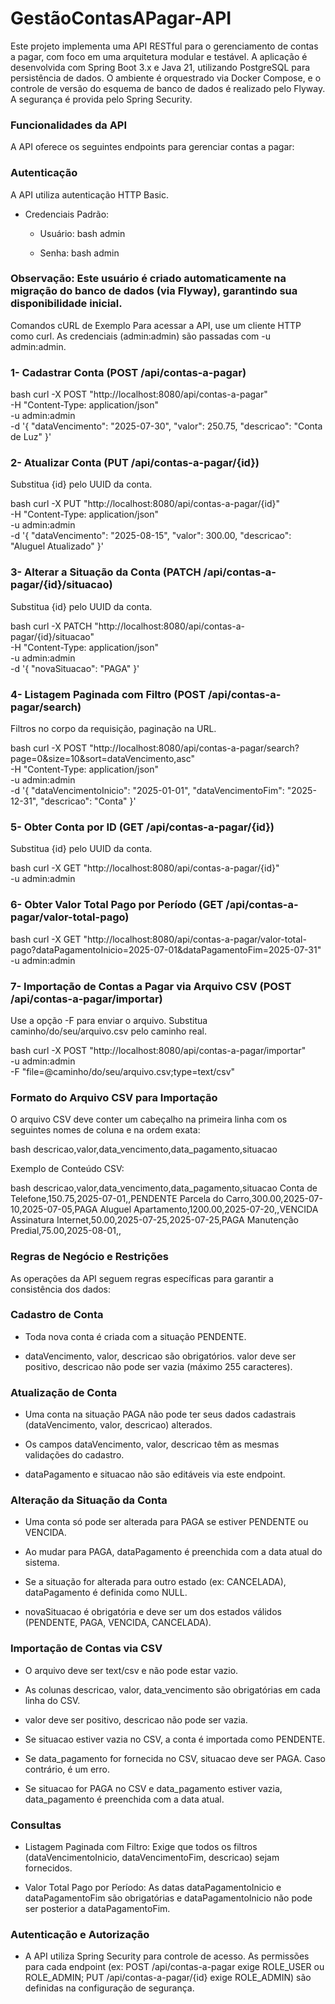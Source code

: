 # GestãoContasAPagar-API
Este projeto implementa uma API RESTful para o gerenciamento de contas a pagar, com foco em uma arquitetura modular e testável. A aplicação é desenvolvida com Spring Boot 3.x e Java 21, utilizando PostgreSQL para persistência de dados. O ambiente é orquestrado via Docker Compose, e o controle de versão do esquema de banco de dados é realizado pelo Flyway. A segurança é provida pelo Spring Security.

### Funcionalidades da API
A API oferece os seguintes endpoints para gerenciar contas a pagar:

### Autenticação
A API utiliza autenticação HTTP Basic.

- Credenciais Padrão:

  - Usuário:
   bash
  admin

  - Senha:
   bash
  admin

### Observação: Este usuário é criado automaticamente na migração do banco de dados (via Flyway), garantindo sua disponibilidade inicial.

Comandos cURL de Exemplo
Para acessar a API, use um cliente HTTP como curl. As credenciais (admin:admin) são passadas com -u admin:admin.

### 1- Cadastrar Conta (POST /api/contas-a-pagar)

 bash
curl -X POST "http://localhost:8080/api/contas-a-pagar" \
-H "Content-Type: application/json" \
-u admin:admin \
-d '{
  "dataVencimento": "2025-07-30",
  "valor": 250.75,
  "descricao": "Conta de Luz"
}'

### 2- Atualizar Conta (PUT /api/contas-a-pagar/{id})
Substitua {id} pelo UUID da conta.

 bash
curl -X PUT "http://localhost:8080/api/contas-a-pagar/{id}" \
-H "Content-Type: application/json" \
-u admin:admin \
-d '{
  "dataVencimento": "2025-08-15",
  "valor": 300.00,
  "descricao": "Aluguel Atualizado"
}'

### 3- Alterar a Situação da Conta (PATCH /api/contas-a-pagar/{id}/situacao)
Substitua {id} pelo UUID da conta.

 bash
curl -X PATCH "http://localhost:8080/api/contas-a-pagar/{id}/situacao" \
-H "Content-Type: application/json" \
-u admin:admin \
-d '{
  "novaSituacao": "PAGA"
}'

### 4- Listagem Paginada com Filtro (POST /api/contas-a-pagar/search)
Filtros no corpo da requisição, paginação na URL.

 bash
curl -X POST "http://localhost:8080/api/contas-a-pagar/search?page=0&size=10&sort=dataVencimento,asc" \
-H "Content-Type: application/json" \
-u admin:admin \
-d '{
  "dataVencimentoInicio": "2025-01-01",
  "dataVencimentoFim": "2025-12-31",
  "descricao": "Conta"
}'

### 5- Obter Conta por ID (GET /api/contas-a-pagar/{id})
Substitua {id} pelo UUID da conta.

 bash
curl -X GET "http://localhost:8080/api/contas-a-pagar/{id}" \
-u admin:admin

### 6- Obter Valor Total Pago por Período (GET /api/contas-a-pagar/valor-total-pago)

 bash
curl -X GET "http://localhost:8080/api/contas-a-pagar/valor-total-pago?dataPagamentoInicio=2025-07-01&dataPagamentoFim=2025-07-31" \
-u admin:admin

### 7- Importação de Contas a Pagar via Arquivo CSV (POST /api/contas-a-pagar/importar)
Use a opção -F para enviar o arquivo. Substitua caminho/do/seu/arquivo.csv pelo caminho real.

 bash
curl -X POST "http://localhost:8080/api/contas-a-pagar/importar" \
-u admin:admin \
-F "file=@caminho/do/seu/arquivo.csv;type=text/csv"

### Formato do Arquivo CSV para Importação
O arquivo CSV deve conter um cabeçalho na primeira linha com os seguintes nomes de coluna e na ordem exata:

 bash
descricao,valor,data_vencimento,data_pagamento,situacao

Exemplo de Conteúdo CSV:

 bash
descricao,valor,data_vencimento,data_pagamento,situacao
Conta de Telefone,150.75,2025-07-01,,PENDENTE
Parcela do Carro,300.00,2025-07-10,2025-07-05,PAGA
Aluguel Apartamento,1200.00,2025-07-20,,VENCIDA
Assinatura Internet,50.00,2025-07-25,2025-07-25,PAGA
Manutenção Predial,75.00,2025-08-01,,

### Regras de Negócio e Restrições
As operações da API seguem regras específicas para garantir a consistência dos dados:

### Cadastro de Conta
- Toda nova conta é criada com a situação PENDENTE.

- dataVencimento, valor, descricao são obrigatórios. valor deve ser positivo, descricao não pode ser vazia (máximo 255 caracteres).

### Atualização de Conta
- Uma conta na situação PAGA não pode ter seus dados cadastrais (dataVencimento, valor, descricao) alterados.

- Os campos dataVencimento, valor, descricao têm as mesmas validações do cadastro.

- dataPagamento e situacao não são editáveis via este endpoint.

### Alteração da Situação da Conta
- Uma conta só pode ser alterada para PAGA se estiver PENDENTE ou VENCIDA.

- Ao mudar para PAGA, dataPagamento é preenchida com a data atual do sistema.

- Se a situação for alterada para outro estado (ex: CANCELADA), dataPagamento é definida como NULL.

- novaSituacao é obrigatória e deve ser um dos estados válidos (PENDENTE, PAGA, VENCIDA, CANCELADA).

### Importação de Contas via CSV
- O arquivo deve ser text/csv e não pode estar vazio.

- As colunas descricao, valor, data_vencimento são obrigatórias em cada linha do CSV.

- valor deve ser positivo, descricao não pode ser vazia.

- Se situacao estiver vazia no CSV, a conta é importada como PENDENTE.

- Se data_pagamento for fornecida no CSV, situacao deve ser PAGA. Caso contrário, é um erro.

- Se situacao for PAGA no CSV e data_pagamento estiver vazia, data_pagamento é preenchida com a data atual.

### Consultas
- Listagem Paginada com Filtro: Exige que todos os filtros (dataVencimentoInicio, dataVencimentoFim, descricao) sejam fornecidos.

- Valor Total Pago por Período: As datas dataPagamentoInicio e dataPagamentoFim são obrigatórias e dataPagamentoInicio não pode ser posterior a dataPagamentoFim.

### Autenticação e Autorização
- A API utiliza Spring Security para controle de acesso. As permissões para cada endpoint (ex: POST /api/contas-a-pagar exige ROLE_USER ou ROLE_ADMIN; PUT /api/contas-a-pagar/{id} exige ROLE_ADMIN) são definidas na configuração de segurança.
